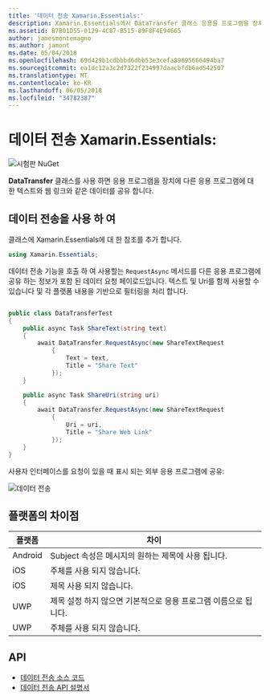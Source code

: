 ```yaml
---
title: '데이터 전송 Xamarin.Essentials:'
description: Xamarin.Essentials에서 DataTransfer 클래스 응용을 프로그램을 장치에 다른 응용 프로그램에 대 한 텍스트와 웹 링크 등의 데이터를 공유할 수 있습니다.
ms.assetid: B7B01D55-0129-4C87-B515-89F8F4E94665
author: jamesmontemagno
ms.author: jamont
ms.date: 05/04/2018
ms.openlocfilehash: 69d429b1cdbbbd6dbb53e3cefa89695666494ba7
ms.sourcegitcommit: ea1dc12a3c2d7322f234997daacbfdb6ad542507
ms.translationtype: MT
ms.contentlocale: ko-KR
ms.lasthandoff: 06/05/2018
ms.locfileid: "34782387"
---
```

# <a name="xamarinessentials-data-transfer"></a>데이터 전송 Xamarin.Essentials:

![시험판 NuGet](~/media/shared/pre-release.png)

**DataTransfer** 클래스를 사용 하면 응용 프로그램을 장치에 다른 응용 프로그램에 대 한 텍스트와 웹 링크와 같은 데이터를 공유 합니다.

## <a name="using-data-transfer"></a>데이터 전송을 사용 하 여

클래스에 Xamarin.Essentials에 대 한 참조를 추가 합니다.

```csharp
using Xamarin.Essentials;
```

데이터 전송 기능을 호출 하 여 사용할는 `RequestAsync` 메서드를 다른 응용 프로그램에 공유 하는 정보가 포함 된 데이터 요청 페이로드입니다. 텍스트 및 Uri를 함께 사용할 수 있습니다 및 각 플랫폼 내용을 기반으로 필터링을 처리 합니다.

```csharp

public class DataTransferTest
{
    public async Task ShareText(string text)
    {
        await DataTransfer.RequestAsync(new ShareTextRequest
            {
                Text = text,
                Title = "Share Text"
            });
    }

    public async Task ShareUri(string uri)
    {
        await DataTransfer.RequestAsync(new ShareTextRequest
            {
                Uri = uri,
                Title = "Share Web Link"
            });
    }
}
```

사용자 인터페이스를 요청이 있을 때 표시 되는 외부 응용 프로그램에 공유:

![데이터 전송](data-transfer-images/data-transfer.png)

## <a name="platform-differences"></a>플랫폼의 차이점

| 플랫폼 | 차이 |
| --- | --- |
| Android | Subject 속성은 메시지의 원하는 제목에 사용 됩니다. |
| iOS | 주체를 사용 되지 않습니다. |
| iOS | 제목 사용 되지 않습니다. |
| UWP | 제목 설정 하지 않으면 기본적으로 응용 프로그램 이름으로 됩니다. |
| UWP | 주체를 사용 되지 않습니다. |

## <a name="api"></a>API

- [데이터 전송 소스 코드](https://github.com/xamarin/Essentials/tree/master/Xamarin.Essentials/DataTransfer)
- [데이터 전송 API 설명서](xref:Xamarin.Essentials.DataTransfer)
